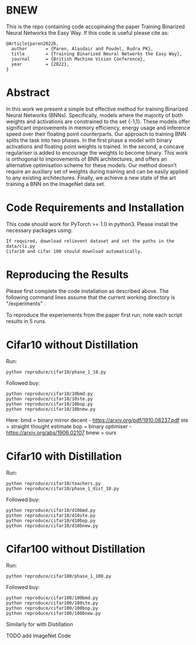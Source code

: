 # BNEW
This is the repo containing code accopinaing the paper Training Binarized Neural Networks the Easy Way. If this code is useful please cite as:

```
@Article{paren2022b,
  author       = {Paren, Alasdair and Poudel, Rudra PK},
  title        = {Training Binarized Neural Networks the Easy Way},
  journal      = {British Machine Vision Conference},
  year         = {2022},
}
```

# Abstract

In this work we present a simple but effective method for training Binarized Neural Networks (BNNs). Specifically, models where the majority of both weights and activations are constrained to the set {-1,1}. These models offer significant improvements in memory efficiency, energy usage and inference speed over their floating point counterparts. Our approach to training BNN splits the task into two phases. In the first phase a model with binary activations and floating point weights is trained. In the second, a concave regulariser is added to encourage the weights to become binary. This work is orthogonal to improvements of BNN architectures, and offers an alternative optimisation scheme for these models. Our method doesn't require an auxiliary set of weights during training and can be easily applied to any existing architectures. Finally, we achieve a new state of the art training a BNN on the ImageNet data set.


# Code Requirements and Installation

This code should work for PyTorch >= 1.0 in python3. Please install the necessary packages using:

```
If required, download relievent dataset and set the paths in the data/cli.py
Cifar10 and cifar 100 should download automatically.
```

# Reproducing the Results

Please first complete the code installation as described above. The following command lines assume that the current working directory is "/experiments" . 


To reproduce the experiements from the paper first run, note each script results in 5 runs.

# Cifar10 without Distillation

Run:
```
python reproduce/cifar10/phase_1_10.py
```
Followed buy:
```
python reproduce/cifar10/10bmd.py
python reproduce/cifar10/10ste.py
python reproduce/cifar10/10bop.py
python reproduce/cifar10/10bnew.py
```
Here:
bmd = binary mirror decent - https://arxiv.org/pdf/1910.08237.pdf
ste = straight thought estimate 
bop = binary optimiser - https://arxiv.org/abs/1906.02107
bnew = ours

# Cifar10 with Distillation

Run:
```
python reproduce/cifar10/teachers.py
python reproduce/cifar10/phase_1_dist_10.py
```
Followed buy:
```
python reproduce/cifar10/d10bmd.py
python reproduce/cifar10/d10ste.py
python reproduce/cifar10/d10bop.py
python reproduce/cifar10/d10bnew.py
```
# Cifar100 without Distillation

Run:
```
python reproduce/cifar100/phase_1_100.py
```
Followed buy:
```
python reproduce/cifar100/100bmd.py
python reproduce/cifar100/100ste.py
python reproduce/cifar100/100bop.py
python reproduce/cifar100/100bnew.py
```
Similarly for with Distillation


TODO add ImageNet Code
